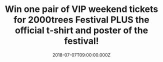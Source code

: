---
campaign-uuid: "c-b1a88a3c-f673-45cd-ade1-dde3aac05720"
type: "Competition"
category: "Tickets"
date: "2018-07-07T09:00:00.000Z"
end-date: "2018-07-10T23:59:00.000Z"
disable-form: false
is_promoted: false
has_entry_page: true
title: "Win one pair of VIP weekend tickets for 2000trees Festival PLUS the official\
  \ t-shirt and poster of the festival!"
competition-description: "<p>Win the chance to go along VIP style to this years amazing\
  \ 2000trees Festival taking place in Cheltenham next Thursday 12th, Friday 13th\
  \ and Saturday 14th July thanks to NME AAA!</p>\r\n<p>We are giving away one pair\
  \ of VIP weekend tickets for 2000trees Festival (no tent or bedding included) PLUS\
  \ the official t-shirt and poster of the festival for one lucky NME AAA member to\
  \ win!</p>\r\n<p>Wanna be there now? You know what to do…</p>"
hero-header: "Win one pair of VIP weekend tickets for 2000trees Festival PLUS the\
  \ official t-shirt and poster of the festival!"
terms-confirmation: "N/A"
banner-img: "https://assets.expresslyapp.com/asset-cd2a7d0f-3b98-4597-afc5-be63023ac77b.jpg"
logo-left-href: "https://www.twothousandtreesfestival.co.uk"
logo-left-image: "https://assets.expresslyapp.com/asset-733b1c1a-4e11-447f-b262-b7d274773b29.jpg"
logo-left-title: "2000trees Festival"
bg-image-hero: "https://assets.expresslyapp.com/asset-6042ec9a-32bb-45c9-bb85-e13ee79162af.jpg"
bg-image-first: "https://assets.expresslyapp.com/asset-abc61751-cdc0-4ace-9a99-80fbe5b33890.jpg"
bg-image-second: "https://assets.expresslyapp.com/asset-a55b1b9c-24c4-4a8a-ad78-d71ec3dd03ba.jpg"
bg-image-third: "https://assets.expresslyapp.com/asset-f39e27f9-819c-4140-a536-ecda43ca2738.jpg"
section1-content: "<p>The multi-award-winning 2000trees Festival is a 3 day extravaganza\
  \ set in the stunning Cotswold Hills. You’ll get a friendly, intimate atmosphere\
  \ plus amazing food and locally produced ciders, ales & lagers.</p>\r\n<p>Described\
  \ as one of the friendliest festivals you’ll ever go to!</p>"
section2-content: "<p>The UK very best, 100% fully independent rock music festival\
  \ is about the music and we’ll give over 130 of the best bands that the world has\
  \ to offer.</p>\r\n<p>Headliners such as At The Drive In, Enter Shikari and Twin\
  \ Atlantic, long with a host of other bands like Turnstile, Moose Blood, Arcane\
  \ Roots, Black Peaks, Marmozets, Creeper, Sløtface, Dream Wife and that is just\
  \ the beginning!</p>"
section3-content: "<p>If you want to come along with us… HURRY UP! enter the form\
  \ below for a chance to win one pair of VIP weekend tickets for 2000trees Festival\
  \ PLUS the official t-shirt and poster of the festival.</p>\r\n<p>2000trees, the\
  \ best weekend of your summer guaranteed.</p>\r\n<p>Good luck!</p>"
entry-title: "Win one pair of VIP weekend tickets for 2000trees Festival PLUS the\
  \ official shirt and poster of the festival."
entry-content: "Enter the draw to win one pair of VIP weekend tickets for 2000trees\
  \ Festival PLUS the official t-shirt and poster of the festival by completing the\
  \ form below before 23:59 on 10th of July 2018."
has-winner: false
prize-description: "One pair of VIP weekend tickets for 2000trees Festival.\r\nOne\
  \ limited 2000trees print poster\_(to be collected on site)?\r\nOne 2000trees t-shirt\
  \ (to be collected on site)"
prize-restrictions: "Winner is responsible for any transport costs to/from the event."
special-conditions: "No tent or bedding included"
---